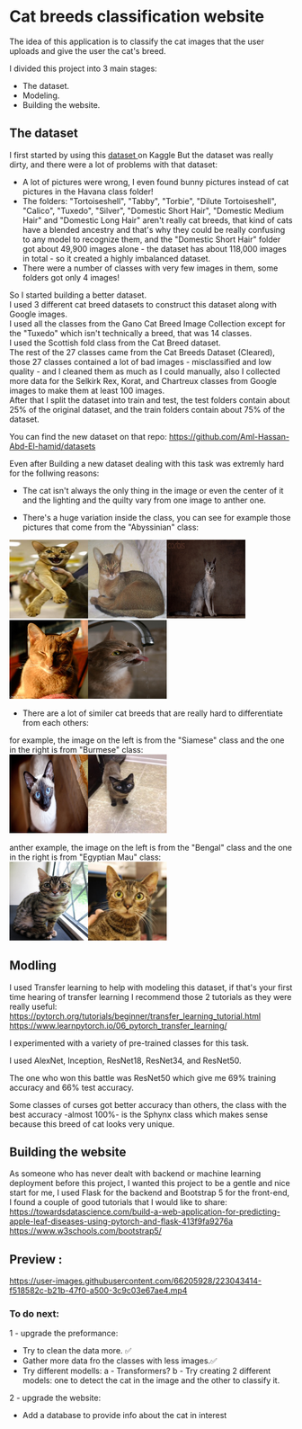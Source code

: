 # Cat breeds classification website

The idea of this application is to classify the cat images that the user uploads and give the user the cat's breed.

I divided this project into 3 main stages:

- The dataset.<br>
- Modeling.<br>
- Building the website.<br>

## The dataset

I first started by using  this <a href="https://www.kaggle.com/datasets/denispotapov/cat-breeds-dataset-cleared">dataset </a> on Kaggle But the dataset was really dirty, and there were a lot of problems with that dataset:
- A lot of pictures were wrong, I even found bunny pictures instead of cat pictures in the Havana class folder! 
- The folders:  "Tortoiseshell", "Tabby", "Torbie", "Dilute Tortoiseshell", "Calico",  "Tuxedo",  "Silver", "Domestic Short Hair", "Domestic Medium Hair" and "Domestic Long Hair" aren't really cat breeds, that kind of cats have a blended ancestry and that's why they could be really confusing to any model to recognize them, and the "Domestic Short Hair" folder got about 49,900 images alone - the dataset has about 118,000 images in total - so it created a highly imbalanced dataset.
- There were a number of classes with very few images in them,  some folders got only 4 images!

So I started building a better dataset. <br>
I used 3 different cat breed datasets to construct this dataset along with Google images.<br>
I used all the classes from the Gano Cat Breed Image Collection except for the "Tuxedo" which isn't technically a breed, that was 14 classes. <br>
I used the Scottish fold class from the Cat Breed dataset. <br>
The rest of the 27 classes came from the Cat Breeds Dataset (Cleared), those 27 classes contained a lot of bad images - misclassified and low quality - and I cleaned them as much as I could manually, also I collected more data for the Selkirk Rex, Korat, and Chartreux classes from Google images to make them at least 100 images.<br>
After that I split the dataset into train and test, the test folders contain about 25% of the original dataset, and the train folders contain about 75% of the dataset.

You can find the new dataset on that repo: https://github.com/Aml-Hassan-Abd-El-hamid/datasets

Even after Building a new dataset dealing with this task was extremly hard for the follwing reasons:

- The cat isn't always the only thing in the image or even the center of it and the lighting and the quilty vary from one image to anther one.<br> 

- There's a huge variation inside the class, you can see for example those pictures that come from the "Abyssinian" class:

<img src="https://github.com/Aml-Hassan-Abd-El-hamid/cat-breeds-classification-website/blob/main/readme_images/Abyssinian_109.jpg" width="140" height="140" ><img src="https://github.com/Aml-Hassan-Abd-El-hamid/cat-breeds-classification-website/blob/main/readme_images/Abyssinian_110.jpg" width="140" height="140" ><img src="https://github.com/Aml-Hassan-Abd-El-hamid/cat-breeds-classification-website/blob/main/readme_images/Abyssinian_113.jpg" width="140" height="140" ><img src="https://github.com/Aml-Hassan-Abd-El-hamid/cat-breeds-classification-website/blob/main/readme_images/Abyssinian_112.jpg" width="140" height="140" ><img src="https://github.com/Aml-Hassan-Abd-El-hamid/cat-breeds-classification-website/blob/main/readme_images/Abyssinian_118.jpg" width="140" height="140" >

- There are a lot of similer cat breeds that are really hard to differentiate from each others:

for example, the image on the left is from the "Siamese" class and the one in the right is from "Burmese" class:<br>
<img src="https://github.com/Aml-Hassan-Abd-El-hamid/cat-breeds-classification-website/blob/main/readme_images/Siamese_207.jpg" width="140" height="140" ><img src="https://github.com/Aml-Hassan-Abd-El-hamid/cat-breeds-classification-website/blob/main/readme_images/29875697_665.jpg" width="140" height="140" > 

anther example, the image on the left is from the "Bengal" class and the one in the right is from "Egyptian Mau" class:<br>
<img src="https://github.com/Aml-Hassan-Abd-El-hamid/cat-breeds-classification-website/blob/main/readme_images/Bengal_119.jpg" width="140" height="140" ><img src="https://github.com/Aml-Hassan-Abd-El-hamid/cat-breeds-classification-website/blob/main/readme_images/Egyptian_Mau-19074223_1010.jpg" width="140" height="140" > 

## Modling

I used Transfer learning to help with modeling this dataset, if that's your first time hearing of transfer learning I recommend those 2 tutorials as they were really useful:<br>
https://pytorch.org/tutorials/beginner/transfer_learning_tutorial.html <br>
https://www.learnpytorch.io/06_pytorch_transfer_learning/ <br>

I experimented with a variety of pre-trained classes for this task. 

I used AlexNet, Inception, ResNet18, ResNet34, and ResNet50.

The one who won this battle was ResNet50 which give me 69% training accuracy and 66% test accuracy.

Some classes of curses got better accuracy than others, the class with the best accuracy -almost 100%- is the Sphynx class which makes sense because this breed of cat looks very unique.


## Building the website

As someone who has never dealt with backend or machine learning deployment before this project, I wanted this project to be a gentle and nice start for me, I used Flask for the backend and Bootstrap 5 for the front-end, I found a couple of good tutorials that I would like to share: <br>
https://towardsdatascience.com/build-a-web-application-for-predicting-apple-leaf-diseases-using-pytorch-and-flask-413f9fa9276a <br>
https://www.w3schools.com/bootstrap5/


## Preview : 






https://user-images.githubusercontent.com/66205928/223043414-f518582c-b21b-47f0-a500-3c9c03e67ae4.mp4


### To do next:

1 - upgrade the preformance:
- Try to clean the data more.  ✅
- Gather more data fro the classes with less images.✅
- Try different modells: 
a - Transformers?
b - Try creating 2 different models: one to detect the cat in the image and the other to classify it.

2 - upgrade the website:
- Add a database to provide info about the cat in interest
